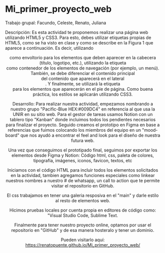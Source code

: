 # Mi_primer_proyecto_web
Trabajo grupal: Facundo, Celeste, Renato, Juliana

Descripción:
Es esta actividad te proponemos realizar una página web utilizando HTML5 y CSS3. Para esto, debes utilizar etiquetas propias de HTML5, como se ha visto en clase y como se describe en la Figura 1 que aparece a continuación. Es decir, utilizando <header> como envoltorio para los elementos que deben aparecer en la cabecera (título, logotipo, etc.), utilizando la etiqueta <nav> como contenedor de los elementos de navegación (por ejemplo, un menú). También, se debe diferenciar el contenido principal <main> del contenido que aparecerá en el lateral <aside>. Y finalmente, se utilizará la etiqueta <footer> para los elementos que aparecerán en el pie de página. Como buena práctica, los estilos se aplicarán utilizando CSS3.

Desarrollo:
Para realizar nuestra actividad, empezamos nombrando a nuestro grupo "Pacific-Blue HEX:#009DC4" en referencia al que usa la UNIR en su sitio web.
Para el gestor de tareas usamos Notion con un tablero tipo "Kanban" donde incluimos todos los pendientes necesarios para finalizar el proyecto.
Seguido creamos el prototipo en Figma en base a referencias que fuimos colocando los miembros del equipo en un "mood-board" que nos ayudó a encontrar el feel and look para el diseño de nuestra futura web.

Una vez que conseguimos el prototipado final, seguimos por exportar los elementos desde Figma y Notion: Código html, css, paleta de colores, tipografía, imágenes, iconos, favicon, textos, etc  
  
Iniciamos con el código HTML para incluir todos los elementos solicitados en la actividad, tambien agregamos funciones especiales como linkear nuestros nombres a nuestro # de whatsapp, un call to action que te permite visitar el repositorio en GitHub.
  
El css trabajamos en tener una galeria resposiva en el "main" y darle estilo al resto de elementos web.

Hicimos pruebas locales por cuenta propia en editores de código como:  "Visual Studio Code, Sublime Text.

Finalmente para tener nuestro proyecto online, optamos por usar el repositorio en "GitHub" y de esa manera hosteralo y tener un dominio.

Pueden visitarlo aquí: https://renatopuente.github.io/Mi_primer_proyecto_web/



  
